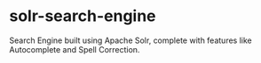 # solr-search-engine
Search Engine built using Apache Solr, complete with features like Autocomplete and Spell Correction. 
